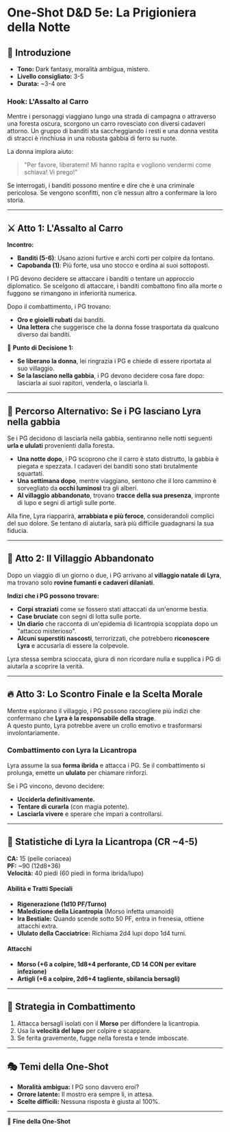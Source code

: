 # **One-Shot D&D 5e: La Prigioniera della Notte**

## 🐺 **Introduzione**
- **Tono:** Dark fantasy, moralità ambigua, mistero.  
- **Livello consigliato:** 3-5  
- **Durata:** ~3-4 ore  

### **Hook: L'Assalto al Carro**
Mentre i personaggi viaggiano lungo una strada di campagna o attraverso una foresta oscura, scorgono un carro rovesciato con diversi cadaveri attorno. Un gruppo di banditi sta saccheggiando i resti e una donna vestita di stracci è rinchiusa in una robusta gabbia di ferro su ruote.  

La donna implora aiuto:  
> "Per favore, liberatemi! Mi hanno rapita e vogliono vendermi come schiava! Vi prego!"  

Se interrogati, i banditi possono mentire e dire che è una criminale pericolosa. Se vengono sconfitti, non c’è nessun altro a confermare la loro storia.  

---

## ⚔️ **Atto 1: L'Assalto al Carro**
**Incontro:**  
- **Banditi (5-6)**: Usano azioni furtive e archi corti per colpire da lontano.  
- **Capobanda (1)**: Più forte, usa uno stocco e ordina ai suoi sottoposti.  

I PG devono decidere se attaccare i banditi o tentare un approccio diplomatico. Se scelgono di attaccare, i banditi combattono fino alla morte o fuggono se rimangono in inferiorità numerica.  

Dopo il combattimento, i PG trovano:  
- **Oro e gioielli rubati** dai banditi.  
- **Una lettera** che suggerisce che la donna fosse trasportata da qualcuno diverso dai banditi.  

🤔 **Punto di Decisione 1:**  
- **Se liberano la donna**, lei ringrazia i PG e chiede di essere riportata al suo villaggio.  
- **Se la lasciano nella gabbia**, i PG devono decidere cosa fare dopo: lasciarla ai suoi rapitori, venderla, o lasciarla lì.  

---

## 🌲 **Percorso Alternativo: Se i PG lasciano Lyra nella gabbia**
Se i PG decidono di lasciarla nella gabbia, sentiranno nelle notti seguenti **urla e ululati** provenienti dalla foresta.  
- **Una notte dopo**, i PG scoprono che il carro è stato distrutto, la gabbia è piegata e spezzata. I cadaveri dei banditi sono stati brutalmente squartati.  
- **Una settimana dopo**, mentre viaggiano, sentono che il loro cammino è sorvegliato da **occhi luminosi** tra gli alberi.  
- **Al villaggio abbandonato**, trovano **tracce della sua presenza**, impronte di lupo e segni di artigli sulle porte.  

Alla fine, Lyra riapparirà, **arrabbiata e più feroce**, considerandoli complici del suo dolore. Se tentano di aiutarla, sarà più difficile guadagnarsi la sua fiducia.  

---

## 🌲 **Atto 2: Il Villaggio Abbandonato**
Dopo un viaggio di un giorno o due, i PG arrivano al **villaggio natale di Lyra**, ma trovano solo **rovine fumanti e cadaveri dilaniati**.  

**Indizi che i PG possono trovare:**  
- **Corpi straziati** come se fossero stati attaccati da un'enorme bestia.  
- **Case bruciate** con segni di lotta sulle porte.  
- **Un diario** che racconta di un'epidemia di licantropia scoppiata dopo un "attacco misterioso".  
- **Alcuni superstiti nascosti**, terrorizzati, che potrebbero **riconoscere Lyra** e accusarla di essere la colpevole.  

Lyra stessa sembra scioccata, giura di non ricordare nulla e supplica i PG di aiutarla a scoprire la verità.  

---

## 🔥 **Atto 3: Lo Scontro Finale e la Scelta Morale**
Mentre esplorano il villaggio, i PG possono raccogliere più indizi che confermano che **Lyra è la responsabile della strage**.  
A questo punto, Lyra potrebbe avere un crollo emotivo e trasformarsi involontariamente.  

### **Combattimento con Lyra la Licantropa**
Lyra assume la sua **forma ibrida** e attacca i PG. Se il combattimento si prolunga, emette un **ululato** per chiamare rinforzi.  

Se i PG vincono, devono decidere:  
- **Ucciderla definitivamente.**  
- **Tentare di curarla** (con magia potente).  
- **Lasciarla vivere** e sperare che impari a controllarsi.  

---

## 🐺 **Statistiche di Lyra la Licantropa (CR ~4-5)**
**CA:** 15 (pelle coriacea)  
**PF:** ~90 (12d8+36)  
**Velocità:** 40 piedi (60 piedi in forma ibrida/lupo)  

#### **Abilità e Tratti Speciali**
- **Rigenerazione (1d10 PF/Turno)**  
- **Maledizione della Licantropia** (Morso infetta umanoidi)  
- **Ira Bestiale:** Quando scende sotto 50 PF, entra in frenesia, ottiene attacchi extra.  
- **Ululato della Cacciatrice:** Richiama 2d4 lupi dopo 1d4 turni.  

#### **Attacchi**
- **Morso (+6 a colpire, 1d8+4 perforante, CD 14 CON per evitare infezione)**  
- **Artigli (+6 a colpire, 2d6+4 tagliente, sbilancia bersagli)**  

---

## 📜 **Strategia in Combattimento**
1. Attacca bersagli isolati con il **Morso** per diffondere la licantropia.  
2. Usa la **velocità del lupo** per colpire e scappare.  
3. Se ferita gravemente, fugge nella foresta e tende imboscate.  

---

## 🎭 **Temi della One-Shot**  
- **Moralità ambigua:** I PG sono davvero eroi?  
- **Orrore latente:** Il mostro era sempre lì, in attesa.  
- **Scelte difficili:** Nessuna risposta è giusta al 100%.  

---  
🎲 **Fine della One-Shot**  
